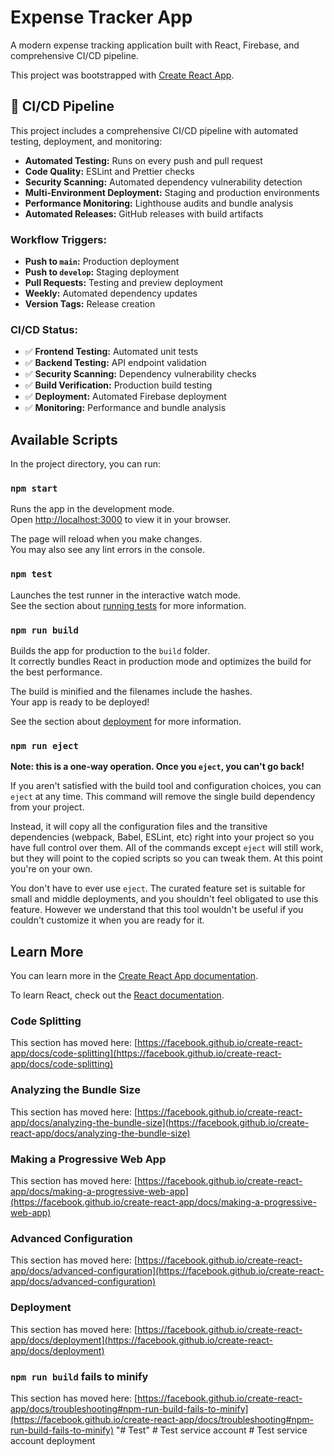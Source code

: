 # Expense Tracker App

A modern expense tracking application built with React, Firebase, and comprehensive CI/CD pipeline.

This project was bootstrapped with [Create React App](https://github.com/facebook/create-react-app).

## 🚀 CI/CD Pipeline

This project includes a comprehensive CI/CD pipeline with automated testing, deployment, and monitoring:

- **Automated Testing:** Runs on every push and pull request
- **Code Quality:** ESLint and Prettier checks
- **Security Scanning:** Automated dependency vulnerability detection
- **Multi-Environment Deployment:** Staging and production environments
- **Performance Monitoring:** Lighthouse audits and bundle analysis
- **Automated Releases:** GitHub releases with build artifacts

### Workflow Triggers:
- **Push to `main`:** Production deployment
- **Push to `develop`:** Staging deployment
- **Pull Requests:** Testing and preview deployment
- **Weekly:** Automated dependency updates
- **Version Tags:** Release creation

### CI/CD Status:
- ✅ **Frontend Testing:** Automated unit tests
- ✅ **Backend Testing:** API endpoint validation
- ✅ **Security Scanning:** Dependency vulnerability checks
- ✅ **Build Verification:** Production build testing
- ✅ **Deployment:** Automated Firebase deployment
- ✅ **Monitoring:** Performance and bundle analysis

## Available Scripts

In the project directory, you can run:

### `npm start`

Runs the app in the development mode.\
Open [http://localhost:3000](http://localhost:3000) to view it in your browser.

The page will reload when you make changes.\
You may also see any lint errors in the console.

### `npm test`

Launches the test runner in the interactive watch mode.\
See the section about [running tests](https://facebook.github.io/create-react-app/docs/running-tests) for more information.

### `npm run build`

Builds the app for production to the `build` folder.\
It correctly bundles React in production mode and optimizes the build for the best performance.

The build is minified and the filenames include the hashes.\
Your app is ready to be deployed!

See the section about [deployment](https://facebook.github.io/create-react-app/docs/deployment) for more information.

### `npm run eject`

**Note: this is a one-way operation. Once you `eject`, you can't go back!**

If you aren't satisfied with the build tool and configuration choices, you can `eject` at any time. This command will remove the single build dependency from your project.

Instead, it will copy all the configuration files and the transitive dependencies (webpack, Babel, ESLint, etc) right into your project so you have full control over them. All of the commands except `eject` will still work, but they will point to the copied scripts so you can tweak them. At this point you're on your own.

You don't have to ever use `eject`. The curated feature set is suitable for small and middle deployments, and you shouldn't feel obligated to use this feature. However we understand that this tool wouldn't be useful if you couldn't customize it when you are ready for it.

## Learn More

You can learn more in the [Create React App documentation](https://facebook.github.io/create-react-app/docs/getting-started).

To learn React, check out the [React documentation](https://reactjs.org/).

### Code Splitting

This section has moved here: [https://facebook.github.io/create-react-app/docs/code-splitting](https://facebook.github.io/create-react-app/docs/code-splitting)

### Analyzing the Bundle Size

This section has moved here: [https://facebook.github.io/create-react-app/docs/analyzing-the-bundle-size](https://facebook.github.io/create-react-app/docs/analyzing-the-bundle-size)

### Making a Progressive Web App

This section has moved here: [https://facebook.github.io/create-react-app/docs/making-a-progressive-web-app](https://facebook.github.io/create-react-app/docs/making-a-progressive-web-app)

### Advanced Configuration

This section has moved here: [https://facebook.github.io/create-react-app/docs/advanced-configuration](https://facebook.github.io/create-react-app/docs/advanced-configuration)

### Deployment

This section has moved here: [https://facebook.github.io/create-react-app/docs/deployment](https://facebook.github.io/create-react-app/docs/deployment)

### `npm run build` fails to minify

This section has moved here: [https://facebook.github.io/create-react-app/docs/troubleshooting#npm-run-build-fails-to-minify](https://facebook.github.io/create-react-app/docs/troubleshooting#npm-run-build-fails-to-minify)
"# Test" 
#   T e s t   s e r v i c e   a c c o u n t  
 #   T e s t   s e r v i c e   a c c o u n t   d e p l o y m e n t  
 